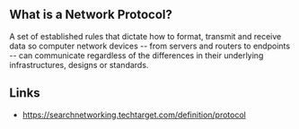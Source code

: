 ## What is a Network Protocol?
A set of established rules that dictate how to format, transmit and receive data so computer network devices -- from servers and routers to endpoints -- can communicate regardless of the differences in their underlying infrastructures, designs or standards.

## Links
- https://searchnetworking.techtarget.com/definition/protocol

<!-- Embedded links -->
[1]: https://github.com/nchristie/tech_notes/blob/master/x/xxx.md
